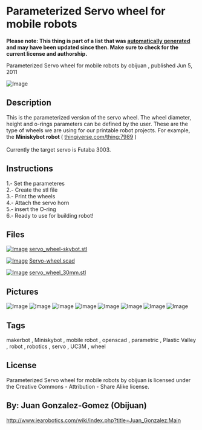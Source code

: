 Parameterized Servo wheel for mobile robots
===============
**Please note: This thing is part of a list that was [automatically generated](https://github.com/carlosgs/export-things) and may have been updated since then. Make sure to check for the current license and authorship.**  

Parameterized Servo wheel for mobile robots  by obijuan , published Jun 5, 2011

![Image](img/servo_wheel-skybot_display_large.jpg)

Description
--------
This is the parameterized version of the servo wheel. The wheel diameter, height and o-rings parameters can be defined by the user. These are the type of wheels we are using for our printable robot projects. For example, the <b>Miniskybot robot </b> ( <a href="http://www.thingiverse.com/thing:7989" target="_blank" rel="nofollow">thingiverse.com/thing:7989</a> )<br />
<br />
Currently the target servo is Futaba 3003.

Instructions
--------
1.- Set the parameteres<br />
2.- Create the stl file<br />
3.- Print the wheels<br />
4.- Attach the servo horn<br />
5.- insert the O-ring<br />
6.- Ready to use for building robot!

Files
--------
[![Image](img/servo_wheel-skybot_preview_tinycard.jpg)](servo_wheel-skybot.stl)
 [ servo_wheel-skybot.stl](servo_wheel-skybot.stl)  

[![Image](img/Gears_preview_tinycard.jpg)](Servo-wheel.scad)
 [ Servo-wheel.scad](Servo-wheel.scad)  

[![Image](img/servo_wheel_30mm_preview_tinycard.jpg)](servo_wheel_30mm.stl)
 [ servo_wheel_30mm.stl](servo_wheel_30mm.stl)  



Pictures
--------
![Image](img/servo_wheel_30mm_display_large.jpg)
![Image](img/697px-Servo-wheel-basic-3.0_display_large_display_large.jpg)
![Image](img/800px-DSC01066_display_large_display_large.jpg)
![Image](img/800px-DSC01064_display_large_display_large.jpg)
![Image](img/800px-DSC01065_display_large_display_large.jpg)
![Image](img/800px-DSC01062_display_large_display_large.jpg)
![Image](img/800px-DSC01061_display_large_display_large.jpg)
![Image](img/800px-DSC01063_display_large_display_large.jpg)


Tags
--------
makerbot , Miniskybot , mobile robot , openscad , parametric , Plastic Valley , robot , robotics , servo , UC3M , wheel  

  

License
--------
Parameterized Servo wheel for mobile robots by obijuan is licensed under the Creative Commons - Attribution - Share Alike license.  



By: Juan Gonzalez-Gomez (Obijuan)
--------
<http://www.iearobotics.com/wiki/index.php?title=Juan_Gonzalez:Main>